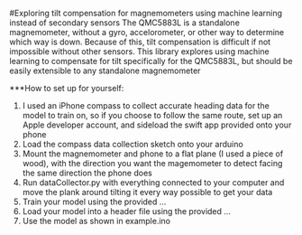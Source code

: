 #Exploring tilt compensation for magnemometers using machine learning instead of secondary sensors
The QMC5883L is a standalone magnemometer, without a gyro, accelorometer, or other way to determine which way is down.
Because of this, tilt compensation is difficult if not impossible without other sensors.
This library explores using machine learning to compensate for tilt specifically for the QMC5883L, but should be easily extensible to any standalone magnemometer

***How to set up for yourself:
1. I used an iPhone compass to collect accurate heading data for the model to train on, so if you choose to follow the same route, set up an Apple developer account, and sideload the swift app provided onto your phone
2. Load the compass data collection sketch onto your arduino
3. Mount the magnemometer and phone to a flat plane (I used a piece of wood), with the direction you want the magemometer to detect facing the same direction the phone does
4. Run dataCollector.py with everything connected to your computer and move the plank around tilting it every way possible to get your data
5. Train your model using the provided ...
6. Load your model into a header file using the provided ...
7. Use the model as shown in example.ino
